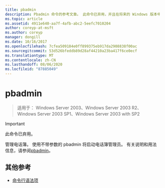 ```yaml
---
title: pbadmin
description: Pbadmin 命令的参考文章。 此命令已弃用，并且在将来的 Windows 版本中不保证其受支持。
ms.topic: article
ms.assetid: 4911e640-aa7f-4afb-abc2-5eefc7010204
author: coreyp-at-msft
ms.author: coreyp
manager: dongill
ms.date: 10/16/2017
ms.openlocfilehash: 7cfea509184e0ff899375eb917da2908838f00ac
ms.sourcegitcommit: 53d526bfeddb89d28af44210a23ba417f6ce0ecf
ms.translationtype: MT
ms.contentlocale: zh-CN
ms.lasthandoff: 08/06/2020
ms.locfileid: "87885049"
---
```

# <a name="pbadmin"></a>pbadmin

> 适用于： Windows Server 2003、Windows Server 2003 R2、Windows Server 2003 SP1、Windows Server 2003 with SP2

>[!IMPORTANT]
> 此命令已弃用。

管理电话簿。 使用不带参数的 pbadmin 将启动电话簿管理员。 有关说明和用法信息，请参阅[pbadmin](/previous-versions/orphan-topics/ws.10/cc755767(v=ws.10))。

## <a name="additional-references"></a>其他参考

- [命令行语法项](command-line-syntax-key.md)
